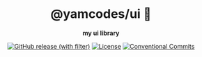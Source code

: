 <div align=center>
  <h1>@yamcodes/ui</a> 🎨</h1>
  </h1>

<b>my ui library</b>

[![GitHub release (with filter)](https://img.shields.io/github/v/release/yamcodes/ui?label&color=orange)](https://www.github.com/yamcodes/ui/releases/latest)
[![License](https://img.shields.io/github/license/yamcodes/ui?color=%232F3741)](LICENSE)
[![Conventional Commits](https://img.shields.io/badge/Conventional%20Commits-1.0.0-%23FE5196?logo=conventionalcommits&logoColor=white)](https://conventionalcommits.org)
